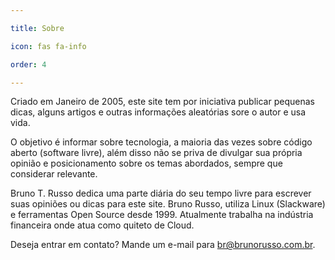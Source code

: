 ```yaml
---

title: Sobre

icon: fas fa-info

order: 4

---
```


Criado em Janeiro de 2005, este site tem por iniciativa publicar pequenas dicas, alguns artigos e outras informações aleatórias sore o autor e usa vida.

O objetivo é informar sobre tecnologia, a maioria das vezes sobre código aberto (software livre), além disso não se priva de divulgar sua própria opinião e posicionamento sobre os temas abordados, sempre que considerar relevante.

Bruno T. Russo dedica uma parte diária do seu tempo livre para escrever suas opiniões ou dicas para este site. Bruno Russo, utiliza Linux (Slackware) e ferramentas Open Source desde 1999. Atualmente trabalha na indústria financeira onde atua como quiteto de Cloud.

Deseja entrar em contato? Mande um e-mail para br@brunorusso.com.br.



